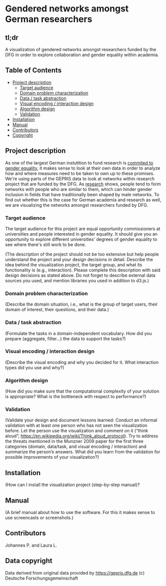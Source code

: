 # Gendered networks amongst German researchers

## tl;dr 
A visualization of gendered networks amongst researchers funded by the DFG in order to explore collaboration and gender equality within academia.

## Table of Contents

* [Project description](#project-description)
  * [Target audience](#target)
  * [Domain problem characterization](#domain)
  * [Data / task abstraction](#abstraction)
  * [Visual encoding / interaction design](#encoding)
  * [Algorithm design](#algorithm)
  * [Validation](#validation)
* [Installation](#installation)
* [Manual](#manual)
* [Contributors](#contributors)
* [Copyright](#copyright)

## <a name="project-description"></a> Project description
As one of the largest German instutition to fund research is [commited to gender equality](https://www.dfg.de/en/service/press/press_releases/2017/press_release_no_24/index.html "Press Release No. 24 | 5 July 2017"), it makes sense to look at their own data in order to analyze how and where measures need to be taken to own up to these promises. We're using parts of the GEPRIS data to look at networks within research project that are funded by the DFG. As [research](https://www.equityinstem.org/networks-metaanalysis/) shows, people tend to form networks with people who are similar to them, which can hinder gender inclusion in fields that have traditionally been shaped by male networks. To find out whether this is the case for German academia and research as well, we are visualizing the networks amongst researchers funded by DFG.

###  <a name="target"></a> Target audience
The target audience for this project are equal opportunity commissioners at universities and people interested in gender equality. It should give you an opportunity to explore different universities' degrees of gender equality to see where there's still work to be done.

(The description of the project should not be too extensive but help people understand the project and your design decisions in detail. Describe the idea behind the visualization project, the target group, and what its functionality is (e.g., interaction). Please complete this description with said design decisions as stated above. Do not forget to describe external data sources you used, and mention libraries you used in addition to d3.js.)

### <a name="domain"></a> Domain problem characterization
(Describe the domain situation, i.e., what is the group of target users, their domain of interest, their questions, and their data.)
           
### <a name="abstraction"></a> Data / task abstraction
(Formulate the tasks in a domain-independent vocabulary. How did you prepare (aggregate, filter...) the data to support the tasks?)
           
### <a name="encoding"></a> Visual encoding / interaction design
(Describe the visual encoding and why you decided for it. What interaction types did you use and why?)
           
### <a name="algorithm"></a>Algorithm design
(How did you make sure that the computational complexity of your solution is appropriate? What is the bottleneck with respect to performance?)
            
### <a name="validation"></a> Validation 
(Validate your design and document lessons learned: Conduct an informal validation with at least one person who has not seen the visualization before. Let the person use the visualization and comment on it (“think aloud”; https://en.wikipedia.org/wiki/Think_aloud_protocol). Try to address the threats mentioned in the Munzner 2009 paper for the first three categories (domain, data/task, and visual encoding / interaction) and summarize the person’s answers. What did you learn from the validation for possible improvements of your visualization?)

## <a name="installation"></a> Installation
(How can I install the visualization project (step-by-step manual)? 

## <a name="manual"></a> Manual
(A brief manual about how to use the software. For this it makes sense to use screencasts or screenshots.)

## <a name="contributors"></a> Contributors
Johannes P. and Laura L.

## <a name="copyright"></a> Data copyright
Data derived from original data provided by https://gepris.dfg.de (c) Deutsche Forschungsgemeinschaft

